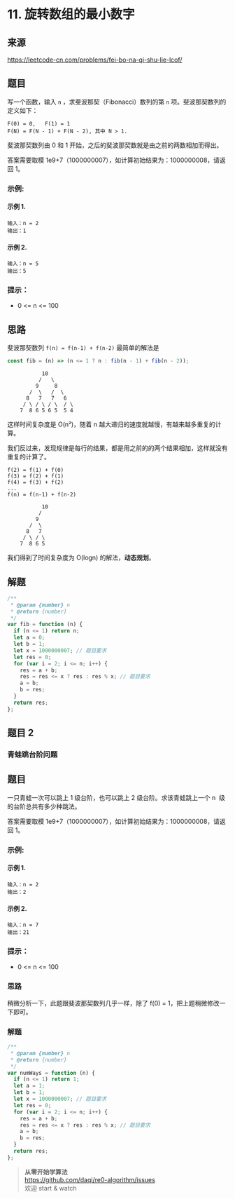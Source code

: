 # 11. 旋转数组的最小数字

## 来源

https://leetcode-cn.com/problems/fei-bo-na-qi-shu-lie-lcof/

## 题目

写一个函数，输入 `n` ，求斐波那契（Fibonacci）数列的第 `n` 项。斐波那契数列的定义如下：

```
F(0) = 0,   F(1) = 1
F(N) = F(N - 1) + F(N - 2), 其中 N > 1.
```

斐波那契数列由 0 和 1 开始，之后的斐波那契数就是由之前的两数相加而得出。

答案需要取模 1e9+7（1000000007），如计算初始结果为：1000000008，请返回 1。

### 示例:

#### 示例 1.

```
输入：n = 2
输出：1
```

#### 示例 2.

```
输入：n = 5
输出：5
```

### 提示：

- 0 <= n <= 100

## 思路

斐波那契数列 `f(n) = f(n-1) + f(n-2)` 最简单的解法是

```js
const fib = (n) => (n <= 1 ? n : fib(n - 1) + fib(n - 2));
```

```
           10
          /   \
         9     8
       /  \   /  \
      8   7   7   6
     / \ / \ / \  / \
    7  8 6 5 6 5  5 4
```

这样时间复杂度是 O(n²)，随着 n 越大递归的速度就越慢，有越来越多重复的计算。

我们反过来，发现规律是每行的结果，都是用之前的的两个结果相加，这样就没有重复的计算了。

```
f(2) = f(1) + f(0)
f(3) = f(2) + f(1)
f(4) = f(3) + f(2)
...
f(n) = f(n-1) + f(n-2)
```

```
           10
          /
         9
       /  \
      8   7
     / \ / \
    7  8 6 5
```

我们得到了时间复杂度为 O(logn) 的解法，**动态规划**。

## 解题

```js
/**
 * @param {number} n
 * @return {number}
 */
var fib = function (n) {
  if (n <= 1) return n;
  let a = 0;
  let b = 1;
  let x = 1000000007; // 题目要求
  let res = 0;
  for (var i = 2; i <= n; i++) {
    res = a + b;
    res = res <= x ? res : res % x; // 题目要求
    a = b;
    b = res;
  }
  return res;
};
```

## 题目 2

### 青蛙跳台阶问题

## 题目

一只青蛙一次可以跳上 1 级台阶，也可以跳上 2 级台阶。求该青蛙跳上一个 n  级的台阶总共有多少种跳法。

答案需要取模 1e9+7（1000000007），如计算初始结果为：1000000008，请返回 1。

### 示例:

#### 示例 1.

```
输入：n = 2
输出：2
```

#### 示例 2.

```
输入：n = 7
输出：21
```

### 提示：

- 0 <= n <= 100

### 思路

稍微分析一下，此题跟斐波那契数列几乎一样，除了 f(0) = 1，把上题稍微修改一下即可。

### 解题

```js
/**
 * @param {number} n
 * @return {number}
 */
var numWays = function (n) {
  if (n <= 1) return 1;
  let a = 1;
  let b = 1;
  let x = 1000000007; // 题目要求
  let res = 0;
  for (var i = 2; i <= n; i++) {
    res = a + b;
    res = res <= x ? res : res % x; // 题目要求
    a = b;
    b = res;
  }
  return res;
};
```

> **从零开始学算法**  
> https://github.com/daqi/re0-algorithm/issues  
> 欢迎 start & watch
